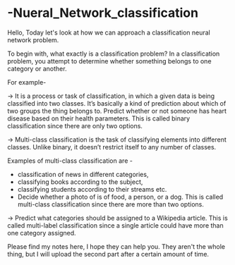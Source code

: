# -Nueral_Network_classification
Hello,
Today let's look at how we can approach a classification neural network problem.

To begin with, what exactly is a classification problem?
In a classification problem, you attempt to determine whether something belongs to one category or another.

For example-

-> It is a process or task of classification, in which a given data is being classified into two classes. It’s basically a kind of prediction about which of two groups the thing belongs to.
Predict whether or not someone has heart disease based on their health parameters. This is called binary classification since there are only two options.

-> Multi-class classification is the task of classifying elements into different classes. Unlike binary, it doesn’t restrict itself to any number of classes. 
 
Examples of multi-class classification are -
- classification of news in different categories, 
- classifying books according to the subject, 
- classifying students according to their streams etc.
- Decide whether a photo of is of food, a person, or a dog. This is called multi-class classification since there are more than two options.

-> Predict what categories should be assigned to a Wikipedia article. This is called multi-label classification since a single article could have more than one category assigned.

Please find my notes here, I hope they can help you. They aren't the whole thing, but I will upload the second part after a certain amount of time.
